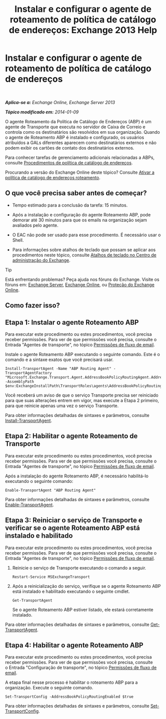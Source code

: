 ﻿---
title: 'Instalar e configurar o agente de roteamento de política de catálogo de endereços: Exchange 2013 Help'
TOCTitle: Instalar e configurar o agente de roteamento de política de catálogo de endereços
ms:assetid: 20e8a43d-4508-4388-a2c9-aa3073593cc2
ms:mtpsurl: https://technet.microsoft.com/pt-br/library/JJ907308(v=EXCHG.150)
ms:contentKeyID: 51407846
ms.date: 05/22/2018
mtps_version: v=EXCHG.150
ms.translationtype: MT
---

# Instalar e configurar o agente de roteamento de política de catálogo de endereços

 

_**Aplica-se a:** Exchange Online, Exchange Server 2013_

_**Tópico modificado em:** 2014-01-09_

O agente Roteamento da Política de Catálogo de Endereços (ABP) é um agente de Transporte que executa no servidor de Caixa de Correio e controla como os destinatários são resolvidos em sua organização. Quando o agente de Roteamento ABP é instalado e configurado, os usuários atribuídos a GALs diferentes aparecem como destinatários externos e não podem exibir os cartões de contato dos destinatários externos.

Para conhecer tarefas de gerenciamento adicionais relacionadas a ABPs, consulte [Procedimentos de política de catálogo de endereços](address-book-policy-procedures-exchange-2013-help.md).

Procurando a versão do Exchange Online deste tópico? Consulte [Ativar a política de catálogo de endereços roteamento](https://technet.microsoft.com/pt-br/library/jj891095\(v=exchg.150\)).

## O que você precisa saber antes de começar?

  - Tempo estimado para a conclusão da tarefa: 15 minutos.

  - Após a instalação e configuração do agente Roteamento ABP, pode demorar até 30 minutos para que os emails na organização sejam avaliados pelo agente.

  - O EAC não pode ser usado para esse procedimento. É necessário usar o Shell.

  - Para informações sobre atalhos de teclado que possam se aplicar aos procedimentos neste tópico, consulte [Atalhos de teclado no Centro de administração do Exchange](keyboard-shortcuts-in-the-exchange-admin-center-exchange-online-protection-help.md).


> [!TIP]
> Está enfrentando problemas? Peça ajuda nos fóruns do Exchange. Visite os fóruns em: <A href="https://go.microsoft.com/fwlink/p/?linkid=60612">Exchange Server</A>, <A href="https://go.microsoft.com/fwlink/p/?linkid=267542">Exchange Online</A>, ou <A href="https://go.microsoft.com/fwlink/p/?linkid=285351">Proteção do Exchange Online</A>.



## Como fazer isso?

## Etapa 1: Instalar o agente Roteamento ABP

Para executar este procedimento ou estes procedimentos, você precisa receber permissões. Para ver de que permissões você precisa, consulte o Entrada "Agentes de transporte", no tópico [Permissões de fluxo de email](mail-flow-permissions-exchange-2013-help.md).

Instale o agente Roteamento ABP executando o seguinte comando. Este é o comando e a sintaxe exatos que você precisará usar.

    Install-TransportAgent -Name "ABP Routing Agent" -TransportAgentFactory "Microsoft.Exchange.Transport.Agent.AddressBookPolicyRoutingAgent.AddressBookPolicyRoutingAgentFactory" -AssemblyPath $env:ExchangeInstallPath\TransportRoles\agents\AddressBookPolicyRoutingAgent\Microsoft.Exchange.Transport.Agent.AddressBookPolicyRoutingAgent.dll

Você receberá um aviso de que o serviço Transporte precisa ser reiniciado para que suas alterações entrem em vigor, mas execute a Etapa 2 primeiro, para que reinicie apenas uma vez o serviço Transporte.

Para obter informações detalhadas de sintaxes e parâmetros, consulte [Install-TransportAgent](https://technet.microsoft.com/pt-br/library/aa997998\(v=exchg.150\)).

## Etapa 2: Habilitar o agente Roteamento de Transporte

Para executar este procedimento ou estes procedimentos, você precisa receber permissões. Para ver de que permissões você precisa, consulte o Entrada "Agentes de transporte", no tópico [Permissões de fluxo de email](mail-flow-permissions-exchange-2013-help.md).

Após a instalação do agente Roteamento ABP, é necessário habilitá-lo executando o seguinte comando:

    Enable-TransportAgent "ABP Routing Agent"

Para obter informações detalhadas de sintaxes e parâmetros, consulte [Enable-TransportAgent](https://technet.microsoft.com/pt-br/library/bb124921\(v=exchg.150\)).

## Etapa 3: Reiniciar o serviço de Transporte e verificar se o agente Roteamento ABP está instalado e habilitado

Para executar este procedimento ou estes procedimentos, você precisa receber permissões. Para ver de que permissões você precisa, consulte o Entrada "Agentes de transporte", no tópico [Permissões de fluxo de email](mail-flow-permissions-exchange-2013-help.md).

1.  Reinicie o serviço de Transporte executando o comando a seguir.
    
        Restart-Service MSExchangeTransport

2.  Após a reinicialização do serviço, verifique se o agente Roteamento ABP está instalado e habilitado executando o seguinte cmdlet.
    
        Get-TransportAgent
    
    Se o agente Roteamento ABP estiver listado, ele estará corretamente instalado.

Para obter informações detalhadas de sintaxes e parâmetros, consulte [Get-TransportAgent](https://technet.microsoft.com/pt-br/library/bb123536\(v=exchg.150\)).

## Etapa 4: Habilitar o agente Roteamento ABP

Para executar este procedimento ou estes procedimentos, você precisa receber permissões. Para ver de que permissões você precisa, consulte o Entrada "Configuração de transporte", no tópico [Permissões de fluxo de email](mail-flow-permissions-exchange-2013-help.md).

A etapa final nesse processo é habilitar o roteamento ABP para a organização. Execute o seguinte comando.

    Set-TransportConfig -AddressBookPolicyRoutingEnabled $true

Para obter informações detalhadas de sintaxes e parâmetros, consulte [Set-TransportConfig](https://technet.microsoft.com/pt-br/library/bb124151\(v=exchg.150\)).

